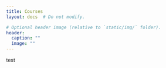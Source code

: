 ```yaml
---
title: Courses
layout: docs  # Do not modify.

# Optional header image (relative to `static/img/` folder).
header:
  caption: ""
  image: ""
---
```


test
